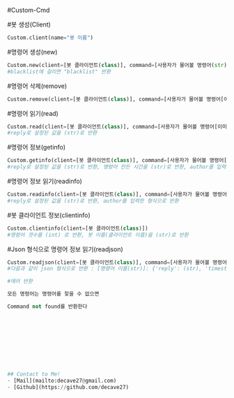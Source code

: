 #Custom-Cmd


#봇 생성(Client)
```py
Custom.client(name="봇 이름")
```
#명령어 생성(new)
```py
Custom.new(client=[봇 클라이언트(class)], command=[사용자가 물어볼 명령어(str)], reply=[봇이 대답할 명령어(str)], author=[명령어를 만든 사람(class, str)], blacklist=[명령어로 사용할 단어 중에 검사(str)])
#blacklist에 걸리면 "blacklist" 반환

```
#명령어 삭제(remove)
```py
Custom.remove(client=[봇 클라이언트(class)], command=[사용자가 물어볼 명령어[이미 설정된 명령어](str)])
```

#명령어 읽기(read)
```py
Custom.read(client=[봇 클라이언트(class)], command=[사용자가 물어볼 명령어[이미 설정된 명령어](str)])
#reply로 설정된 값을 (str)로 반환
```
#명령어 정보(getinfo)
```py
Custom.getinfo(client=[봇 클라이언트(class)], command=[사용자가 물어볼 명령어[이미 설정된 명령어](str)])
#reply로 설정된 값을 (str)로 반환, 명령어 만든 시간을 (str)로 반환, author를 입력한 형식으로 반환
```
#명령어 정보 읽기(readinfo)
```py
Custom.readinfo(client=[봇 클라이언트(class)], command=[사용자가 물어볼 명령어[이미 설정된 명령어](str)])
#reply로 설정된 값을 (str)로 반환, author를 입력한 형식으로 반환
```
#봇 클라이언트 정보(clientinfo)
```py
Custom.clientinfo(client=[봇 클라이언트(class)])
#명령어 갯수를 (int) 로 반환, 봇 이름(클라이언트 이름)을 (str)로 반환
```
#Json 형식으로 명령어 정보 읽기(readjson)
```py
Custom.readjson(client=[봇 클라이언트(class)], command=[사용자가 물어볼 명령어[이미 설정된 명령어](str)])
#다음과 같이 json 형식으로 반환 : [명령어 이름(str)]: {'reply': (str), 'timestamp': (str), 'author': ()}

#에러 반환

모든 명령어는 명령어를 찾을 수 없으면

Command not found를 반환한다










## Contact to Me!
- [Mail](mailto:decave27@gmail.com)
- [Github](https://github.com/decave27)

